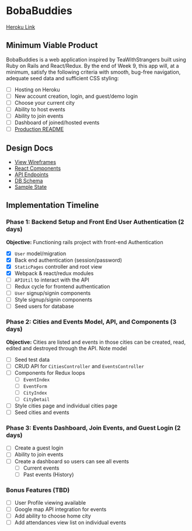 # BobaBuddies

[Heroku Link](https://bobabuddies.herokuapp.com/)

## Minimum Viable Product

BobaBuddies is a web application inspired by TeaWithStrangers built using Ruby on Rails and React/Redux. By the end of Week 9, this app will, at a minimum, satisfy the following criteria with smooth, bug-free navigation, adequate seed data and sufficient CSS styling:
- [ ] Hosting on Heroku
- [ ] New account creation, login, and guest/demo login
- [ ] Choose your current city
- [ ] Ability to host events
- [ ] Ability to join events
- [ ] Dashboard of joined/hosted events
- [ ] [Production README]()

## Design Docs

- [View Wireframes](https://github.com/beebeean09/BobaBuddies/tree/master/docs/wireframes)
- [React Components](https://github.com/beebeean09/BobaBuddies/blob/master/docs/component-hierarchy.md)
- [API Endpoints](https://github.com/beebeean09/BobaBuddies/blob/master/docs/api-endpoints.md)
- [DB Schema](https://github.com/beebeean09/BobaBuddies/blob/master/docs/schema.md)
- [Sample State](https://github.com/beebeean09/BobaBuddies/blob/master/docs/sample-state.md)

## Implementation Timeline

### Phase 1: Backend Setup and Front End User Authentication (2 days)
**Objective:** Functioning rails project with front-end Authentication
- [x] `User` model/migration
- [x] Back end authentication (session/password)
- [x] `StaticPages` controller and root view
- [x] Webpack & react/redux modules
- [ ] `APIUtil` to interact with the API
- [ ] Redux cycle for frontend authentication
- [ ] `User` signup/signin components
- [ ] Style signup/signin components
- [ ] Seed users for database

### Phase 2: Cities and Events Model, API, and Components (3 days)
**Objective:** Cities are listed and events in those cities can be created, read, edited and destroyed through the API.
Note model
- [ ] Seed test data
- [ ] CRUD API for `CitiesController` and `EventsController`
- [ ] Components for Redux loops
  - [ ] `EventIndex`
  - [ ] `EventForm`
  - [ ] `CityIndex`
  - [ ] `CityDetail`
- [ ] Style cities page and individual cities page
- [ ] Seed cities and events

### Phase 3: Events Dashboard, Join Events, and Guest Login (2 days)
- [ ] Create a guest login
- [ ] Ability to join events
- [ ] Create a dashboard so users can see all events
  - [ ] Current events
  - [ ] Past events (History)

### Bonus Features (TBD)
- [ ] User Profile viewing available
- [ ] Google map API integration for events
- [ ] Add ability to choose home city
- [ ] Add attendances view list on individual events
